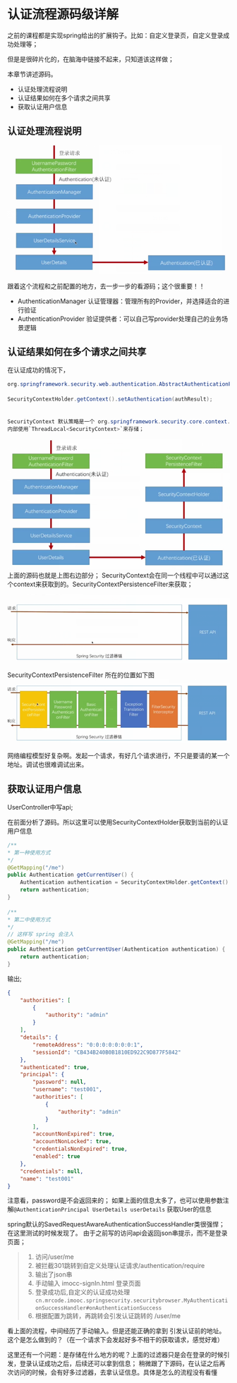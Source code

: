 # 认证流程源码级详解
之前的课程都是实现spring给出的扩展钩子。比如：自定义登录页，自定义登录成功处理等；

但是是很碎片化的，在脑海中链接不起来，只知道该这样做；

本章节讲述源码。

* 认证处理流程说明
* 认证结果如何在多个请求之间共享
* 获取认证用户信息


## 认证处理流程说明
![](/assets/image/imooc/spring_secunity/snipaste_20180803_212231.png)

跟着这个流程和之前配置的地方，去一步一步的看源码；这个很重要！！

* AuthenticationManager 认证管理器：管理所有的Provider，并选择适合的进行验证
* AuthenticationProvider 验证提供者：可以自己写provider处理自己的业务场景逻辑

## 认证结果如何在多个请求之间共享
在认证成功的情况下，
```java
org.springframework.security.web.authentication.AbstractAuthenticationProcessingFilter#successfulAuthentication

SecurityContextHolder.getContext().setAuthentication(authResult);


SecurityContext 默认策略是一个 org.springframework.security.core.context.ThreadLocalSecurityContextHolderStrategy  对象，
内部使用`ThreadLocal<SecurityContext>`来存储；

```
![](/assets/image/imooc/spring_secunity/snipaste_20180803_220038.png)  
上面的源码也就是上图右边部分； SecurityContext会在同一个线程中可以通过这个context来获取到的。SecurityContextPersistenceFilter来获取；

![](/assets/image/imooc/spring_secunity/snipaste_20180803_220050.png)

SecurityContextPersistenceFilter 所在的位置如下图
![](/assets/image/imooc/spring_secunity/snipaste_20180803_220059.png)

网络编程模型好复杂啊。发起一个请求，有好几个请求进行，不只是要请的某一个地址。调试也很难调试出来。


## 获取认证用户信息

UserController中写api;

在前面分析了源码。所以这里可以使用SecurityContextHolder获取到当前的认证用户信息
```java
/**
* 第一种使用方式
*/
@GetMapping("/me")
public Authentication getCurrentUser() {
    Authentication authentication = SecurityContextHolder.getContext().getAuthentication();
    return authentication;
}

/**
* 第二中使用方式
*/
// 这样写 spring 会注入
@GetMapping("/me")
public Authentication getCurrentUser(Authentication authentication) {
    return authentication;
}
```
输出;
```json
{
    "authorities": [
        {
            "authority": "admin"
        }
    ],
    "details": {
        "remoteAddress": "0:0:0:0:0:0:0:1",
        "sessionId": "CB434B240B0B1810ED922C9D877F5842"
    },
    "authenticated": true,
    "principal": {
        "password": null,
        "username": "test001",
        "authorities": [
            {
                "authority": "admin"
            }
        ],
        "accountNonExpired": true,
        "accountNonLocked": true,
        "credentialsNonExpired": true,
        "enabled": true
    },
    "credentials": null,
    "name": "test001"
}
```

注意看，password是不会返回来的；
如果上面的信息太多了，也可以使用参数注解`@AuthenticationPrincipal UserDetails userDetails` 获取User的信息

spring默认的SavedRequestAwareAuthenticationSuccessHandler类很强悍；
在这里测试的时候发现了。 由于之前写的访问api会返回json串提示，而不是登录页面；

> 1. 访问/user/me
> 2. 被拦截301跳转到自定义处理认证请求/authentication/require
> 3. 输出了json串
> 4. 手动输入 imocc-signIn.html 登录页面
> 5. 登录成功后,自定义的认证成功处理`cn.mrcode.imooc.springsecurity.securitybrowser.MyAuthenticationSuccessHandler#onAuthenticationSuccess`
> 6. 根据配置为跳转，再跳转会引发认证跳转的 /user/me

看上面的流程，中间经历了手动输入。但是还能正确的拿到 引发认证前的地址。这个是怎么做到的？（在一个请求下会发起好多不相干的获取请求，感觉好难）


这里还有一个问题：是存储在什么地方的呢？上面的过滤器只是会在登录的时候引发，登录认证成功之后，后续还可以拿到信息； 稍微跟了下源码，在认证之后再次访问的时候，会有好多过滤器，去拿认证信息。具体是怎么的流程没有看懂
